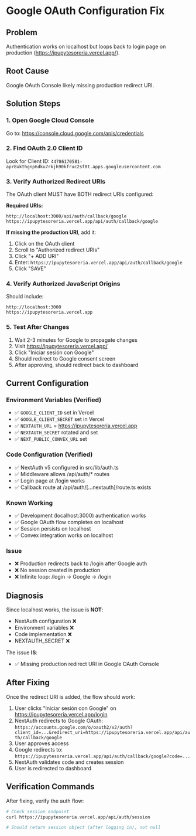 # Google OAuth Configuration Fix

## Problem
Authentication works on localhost but loops back to login page on production (https://ipupytesoreria.vercel.app/).

## Root Cause
Google OAuth Console likely missing production redirect URI.

## Solution Steps

### 1. Open Google Cloud Console
Go to: https://console.cloud.google.com/apis/credentials

### 2. Find OAuth 2.0 Client ID
Look for Client ID: `44786170581-apr8ukthgnp6dku7rkjh90kfruc2sf8t.apps.googleusercontent.com`

### 3. Verify Authorized Redirect URIs
The OAuth client MUST have BOTH redirect URIs configured:

**Required URIs:**
```
http://localhost:3000/api/auth/callback/google
https://ipupytesoreria.vercel.app/api/auth/callback/google
```

**If missing the production URI**, add it:
1. Click on the OAuth client
2. Scroll to "Authorized redirect URIs"
3. Click "+ ADD URI"
4. Enter: `https://ipupytesoreria.vercel.app/api/auth/callback/google`
5. Click "SAVE"

### 4. Verify Authorized JavaScript Origins
Should include:
```
http://localhost:3000
https://ipupytesoreria.vercel.app
```

### 5. Test After Changes
1. Wait 2-3 minutes for Google to propagate changes
2. Visit https://ipupytesoreria.vercel.app/
3. Click "Iniciar sesión con Google"
4. Should redirect to Google consent screen
5. After approving, should redirect back to dashboard

## Current Configuration

### Environment Variables (Verified)
- ✅ `GOOGLE_CLIENT_ID` set in Vercel
- ✅ `GOOGLE_CLIENT_SECRET` set in Vercel
- ✅ `NEXTAUTH_URL` = https://ipupytesoreria.vercel.app
- ✅ `NEXTAUTH_SECRET` rotated and set
- ✅ `NEXT_PUBLIC_CONVEX_URL` set

### Code Configuration (Verified)
- ✅ NextAuth v5 configured in src/lib/auth.ts
- ✅ Middleware allows /api/auth/* routes
- ✅ Login page at /login works
- ✅ Callback route at /api/auth/[...nextauth]/route.ts exists

### Known Working
- ✅ Development (localhost:3000) authentication works
- ✅ Google OAuth flow completes on localhost
- ✅ Session persists on localhost
- ✅ Convex integration works on localhost

### Issue
- ❌ Production redirects back to /login after Google auth
- ❌ No session created in production
- ❌ Infinite loop: /login → Google → /login

## Diagnosis

Since localhost works, the issue is **NOT**:
- NextAuth configuration ❌
- Environment variables ❌
- Code implementation ❌
- NEXTAUTH_SECRET ❌

The issue **IS**:
- ✅ Missing production redirect URI in Google OAuth Console

## After Fixing

Once the redirect URI is added, the flow should work:
1. User clicks "Iniciar sesión con Google" on https://ipupytesoreria.vercel.app/login
2. NextAuth redirects to Google OAuth: `https://accounts.google.com/o/oauth2/v2/auth?client_id=...&redirect_uri=https://ipupytesoreria.vercel.app/api/auth/callback/google`
3. User approves access
4. Google redirects to: `https://ipupytesoreria.vercel.app/api/auth/callback/google?code=...`
5. NextAuth validates code and creates session
6. User is redirected to dashboard

## Verification Commands

After fixing, verify the auth flow:

```bash
# Check session endpoint
curl https://ipupytesoreria.vercel.app/api/auth/session

# Should return session object (after logging in), not null
```
